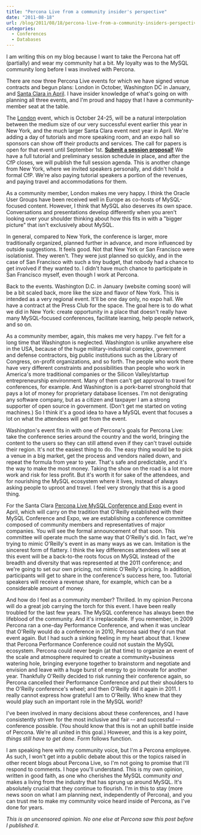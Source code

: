 ```yaml
---
title: "Percona Live from a community insider's perspective"
date: "2011-08-18"
url: /blog/2011/08/18/percona-live-from-a-community-insiders-perspective/
categories:
  - Conferences
  - Databases
---
```

I am writing this on my blog because I want to take the Percona hat off (partially) and wear my community hat a bit. My loyalty was to the MySQL community long before I was involved with Percona.

There are now three Percona Live events for which we have signed venue contracts and begun plans: London in October, Washington DC in January, and [Santa Clara in April][1]. I have insider knowledge of what's going on with planning all three events, and I'm proud and happy that I have a community-member seat at the table.

The [London][2] event, which is October 24-25, will be a natural interpolation between the medium size of our very successful event earlier this year in New York, and the much larger Santa Clara event next year in April. We're adding a day of tutorials and more speaking room, and an expo hall so sponsors can show off their products and services. The call for papers is open for that event until September 1st. [**Submit a session proposal!**][3] We have a full tutorial and preliminary session schedule in place, and after the CfP closes, we will publish the full session agenda. This is another change from New York, where we invited speakers personally, and didn't hold a formal CfP. We're also paying tutorial speakers a portion of the revenues, and paying travel and accommodations for them.

As a community member, London makes me very happy. I think the Oracle User Groups have been received well in Europe as co-hosts of MySQL-focused content. However, I think that MySQL also deserves its own space. Conversations and presentations develop differently when you aren't looking over your shoulder thinking about how this fits in with a "bigger picture" that isn't exclusively about MySQL.

In general, compared to New York, the conference is larger, more traditionally organized, planned further in advance, and more influenced by outside suggestions. It feels good. Not that New York or San Francisco were isolationist. They weren't. They were just planned so quickly, and in the case of San Francisco with such a tiny budget, that nobody had a chance to get involved if they wanted to. I didn't have much chance to participate in San Francisco myself, even though I work at Percona.

Back to the events. Washington D.C. in January (website coming soon) will be a bit scaled back, more like the size and flavor of New York. This is intended as a very regional event. It'll be one day only, no expo hall. We have a contract at the Press Club for the space. The goal here is to do what we did in New York: create opportunity in a place that doesn't really have many MySQL-focused conferences, facilitate learning, help people network, and so on.

As a community member, again, this makes me very happy. I've felt for a long time that Washington is neglected. Washington is unlike anywhere else in the USA, because of the huge military-industrial complex, government and defense contractors, big public institutions such as the Library of Congress, on-profit organizations, and so forth. The people who work there have very different constraints and possibilities than people who work in America's more traditional companies or the Silicon Valley/startup entrepreneurship environment. Many of them can't get approval to travel for conferences, for example. And Washington is a pork-barrel stronghold that pays a lot of money for proprietary database licenses. I'm not denigrating any software company, but as a citizen and taxpayer I am a strong supporter of open source in government. (Don't get me started on voting machines.) So I think it's a good idea to have a MySQL event that focuses a lot on what the attendees will get from the event.

Washington's event fits in with one of Percona's goals for Percona Live: take the conference series around the country and the world, bringing the content to the users so they can still attend even if they can't travel outside their region. It's not the easiest thing to do. The easy thing would be to pick a venue in a big market, get the process and vendors nailed down, and repeat the formula from year to year. That's safe and predictable, and it's the way to make the most money. Taking the show on the road is a lot more work and risk for less profit. But it's worth it for sake of the attendees, and for nourishing the MySQL ecosystem where it lives, instead of always asking people to uproot and travel. I feel very strongly that this is a good thing.

For the Santa Clara [Percona Live MySQL Conference and Expo][1] event in April, which will carry on the tradition that O'Reilly established with their MySQL Conference and Expo, we are establishing a conference committee composed of community members and representatives of major companies. You will see the formal announcement of that soon. This committee will operate much the same way that O'Reilly's did. In fact, we're trying to mimic O'Reilly's event in as many ways as we can. Imitation is the sincerest form of flattery. I think the key differences attendees will see at this event will be a back-to-the roots focus on MySQL instead of the breadth and diversity that was represented at the 2011 conference; and we're going to set our own pricing, not mimic O'Reilly's pricing. In addition, participants will get to share in the conference's success here, too. Tutorial speakers will receive a revenue share, for example, which can be a considerable amount of money.

And how do I feel as a community member? Thrilled. In my opinion Percona will do a great job carrying the torch for this event. I have been really troubled for the last few years. The MySQL conference has always been the lifeblood of the community. And it's irreplaceable. If you remember, in 2009 Percona ran a one-day Performance Conference, and when it was unclear that O'Reilly would do a conference in 2010, Percona said they'd run that event again. But I had such a sinking feeling in my heart about that. I knew that Percona Performance Conference could not sustain the MySQL ecosystem. Percona could never begin (at that time) to organize an event of the scale and atmosphere required to create a community+business watering hole, bringing everyone together to brainstorm and negotiate and envision and leave with a huge burst of energy to go innovate for another year. Thankfully O'Reilly decided to risk running their conference again, so Percona cancelled their Performance Conference and put their shoulders to the O'Reilly conference's wheel; and then O'Reilly did it again in 2011. I really cannot express how grateful I am to O'Reilly. Who knew that they would play such an important role in the MySQL world?

I've been involved in many decisions about these conferences, and I have consistently striven for the most inclusive and fair -- and successful -- conference possible. (You should know that this is not an uphill battle inside of Percona. We're all united in this goal.) However, and this is a key point, *things still have to get done*. Form follows function.

I am speaking here with my community voice, but I'm a Percona employee. As such, I won't get into a public debate about this or the topics raised in other recent blogs about Percona Live, so I'm not going to promise that I'll respond to comments. I hope you'll understand. This is my own opinion, written in good faith, as one who cherishes the MySQL community *and* makes a living from the industry that has sprung up around MySQL. It's absolutely crucial that they continue to flourish. I'm in this to stay (more news soon on what I am planning next, independently of Percona), and you can trust me to make my community voice heard inside of Percona, as I've done for years.

<p style="font-style:italic; font-size:smallest">
  This is an uncensored opinion. No one else at Percona saw this post before I published it.
</p>

 [1]: http://www.percona.com/live/mysql-conference-2012/
 [2]: http://www.percona.com/live/london-2011/
 [3]: http://www.percona.com/live/london-2011/call-for-speakers/
